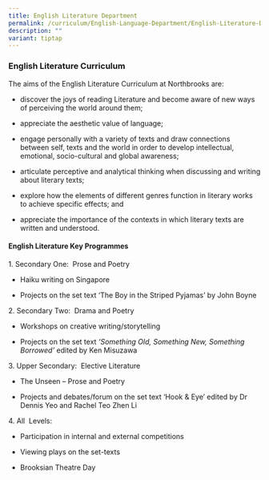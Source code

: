 ```yaml
---
title: English Literature Department
permalink: /curriculum/English-Language-Department/English-Literature-Department/
description: ""
variant: tiptap
---
```

<h3><strong>English Literature Curriculum</strong></h3>
<p>The aims of the English Literature Curriculum at Northbrooks are:</p>
<ul data-tight="true" class="tight">
<li>
<p>discover the joys of reading Literature and become aware of new ways of
perceiving the world around them;</p>
</li>
<li>
<p>appreciate the aesthetic value of language;</p>
</li>
<li>
<p>engage personally with a variety of texts and draw connections between
self, texts and the world in order to develop intellectual, emotional,
socio-cultural and global awareness;</p>
</li>
<li>
<p>articulate perceptive and analytical thinking when discussing and writing
about literary texts;</p>
</li>
<li>
<p>explore how the elements of different genres function in literary works
to achieve specific effects; and</p>
</li>
<li>
<p>appreciate the importance of the contexts in which literary texts are
written and understood.</p>
</li>
</ul>
<h4><strong>English Literature Key Programmes</strong></h4>
<p>1. Secondary One:&nbsp; Prose and Poetry</p>
<ul data-tight="true" class="tight">
<li>
<p>Haiku writing on Singapore</p>
</li>
<li>
<p>Projects on the set text ‘The Boy in the Striped Pyjamas’ by John Boyne</p>
</li>
</ul>
<p>2. Secondary Two:&nbsp; Drama and Poetry</p>
<ul data-tight="true" class="tight">
<li>
<p>Workshops on creative writing/storytelling</p>
</li>
<li>
<p>Projects on the set text&nbsp;<em>‘Something Old, Something New, Something Borrowed’</em>&nbsp;edited
by Ken Misuzawa</p>
</li>
</ul>
<p>3. Upper Secondary:&nbsp; Elective Literature</p>
<ul data-tight="true" class="tight">
<li>
<p>The Unseen – Prose and Poetry</p>
</li>
<li>
<p>Projects and debates/forum on the set text ‘Hook &amp; Eye’ edited by
Dr Dennis Yeo and Rachel Teo Zhen Li</p>
</li>
</ul>
<p>4. All&nbsp; Levels:</p>
<ul data-tight="true" class="tight">
<li>
<p>Participation in internal and external competitions</p>
</li>
<li>
<p>Viewing plays on the set-texts</p>
</li>
<li>
<p>Brooksian Theatre Day</p>
</li>
</ul>
<p></p>
